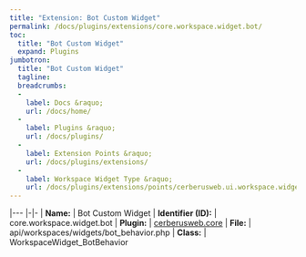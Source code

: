 ```yaml
---
title: "Extension: Bot Custom Widget"
permalink: /docs/plugins/extensions/core.workspace.widget.bot/
toc:
  title: "Bot Custom Widget"
  expand: Plugins
jumbotron:
  title: "Bot Custom Widget"
  tagline: 
  breadcrumbs:
  -
    label: Docs &raquo;
    url: /docs/home/
  -
    label: Plugins &raquo;
    url: /docs/plugins/
  -
    label: Extension Points &raquo;
    url: /docs/plugins/extensions/
  -
    label: Workspace Widget Type &raquo;
    url: /docs/plugins/extensions/points/cerberusweb.ui.workspace.widget
---
```


|---
|-|-
| **Name:** | Bot Custom Widget
| **Identifier (ID):** | core.workspace.widget.bot
| **Plugin:** | [cerberusweb.core](/docs/plugins/cerberusweb.core/)
| **File:** | api/workspaces/widgets/bot_behavior.php
| **Class:** | WorkspaceWidget_BotBehavior

